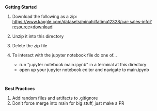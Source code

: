 **Getting Started**

1) Download the following as a zip: https://www.kaggle.com/datasets/minahilfatima12328/car-sales-info?resource=download

2) Unzip it into this directory

3) Delete the zip file

4) To interact with the jupyter notebook file do one of...
   - run "jupyter notebook main.ipynb" in a terminal at this directory
   - open up your jupyter notebook editor and navigate to main.ipynb

</br>

**Best Practices**
1) Add random files and artifacts to .gitignore
2) Don't force merge into main for big stuff, just make a PR
